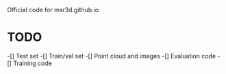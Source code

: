  Official code for msr3d.github.io
# TODO
-[] Test set
-[] Train/val set
-[] Point cloud and images
-[] Evaluation code
-[] Training code
